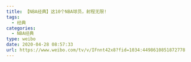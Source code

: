 ```yaml
---
title: 【NBA经典】这10个NBA球员，射程无限!
tags:
  - 经典
categories:
  - NBA经典
type: weibo
date: 2020-04-28 08:57:33
url: https://www.weibo.com/tv/v/IFnnt42x8?fid=1034:4498610851872778
---
```


<!-- more -->